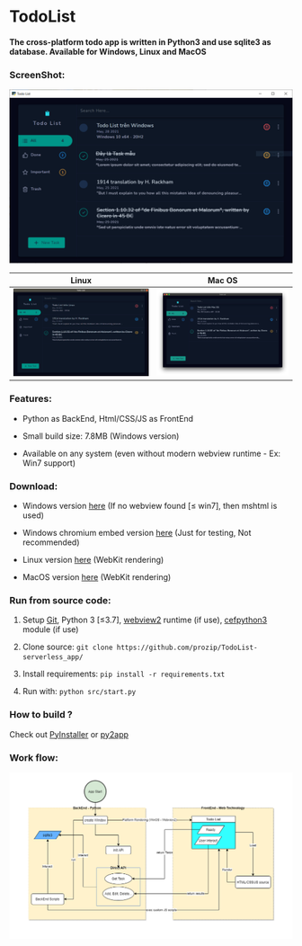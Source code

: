 # TodoList

#### The cross-platform todo app is written in Python3 and use sqlite3 as database. Available for Windows, Linux and MacOS

### ScreenShot:

![](https://github.com/prozip/TodoList-serverless_app/raw/master/image/win_test.png)

| Linux                                                        | Mac OS                                                       |
| ------------------------------------------------------------ | ------------------------------------------------------------ |
| ![](https://github.com/prozip/TodoList-serverless_app/raw/master/image/linux_test.png) | ![](https://github.com/prozip/TodoList-serverless_app/raw/master/image/macosx_test.png) |



### Features:

- Python as BackEnd, Html/CSS/JS as FrontEnd

- Small build size:  7.8MB (Windows version)

- Available on any system (even without modern webview runtime - Ex: Win7 support)

  

### Download:

- Windows version [here](https://github.com/prozip/TodoList-serverless_app/raw/master/build/windows/todo.exe) (If no webview found  [≤ win7], then mshtml is used)

- Windows chromium embed version [here](https://github.com/prozip/TodoList-serverless_app/raw/master/build/windows/todo_chromium.exe) (Just for testing, Not recommended)

- Linux version [here](https://github.com/prozip/TodoList-serverless_app/raw/master/build/linux/todo) (WebKit rendering)

- MacOS version [here](https://github.com/prozip/TodoList-serverless_app/raw/master/build/macosx/todo) (WebKit rendering)

  

### Run from source code:

1. Setup [Git](https://git-scm.com/), Python 3 [≤3.7], [webview2](https://developer.microsoft.com/en-us/microsoft-edge/webview2/) runtime (if use), [cefpython3](https://pypi.org/project/cefpython3/) module (if use)

2. Clone source: `git clone https://github.com/prozip/TodoList-serverless_app/`

3. Install requirements: `pip install -r requirements.txt`

4. Run with: `python src/start.py`

   

### How to build ?

 Check out [PyInstaller](https://www.pyinstaller.org/) or [py2app](https://py2app.readthedocs.io/en/latest/)





### Work flow:

![app_flow](https://github.com/prozip/TodoList-serverless_app/raw/master/image/app_flow.png)



